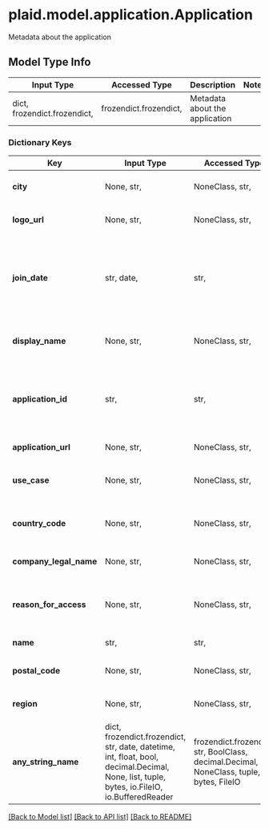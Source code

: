 # plaid.model.application.Application

Metadata about the application

## Model Type Info
Input Type | Accessed Type | Description | Notes
------------ | ------------- | ------------- | -------------
dict, frozendict.frozendict,  | frozendict.frozendict,  | Metadata about the application | 

### Dictionary Keys
Key | Input Type | Accessed Type | Description | Notes
------------ | ------------- | ------------- | ------------- | -------------
**city** | None, str,  | NoneClass, str,  | A string representing the city of the client’s headquarters. | 
**logo_url** | None, str,  | NoneClass, str,  | A URL that links to the application logo image. | 
**join_date** | str, date,  | str,  | The date this application was granted production access at Plaid in [ISO 8601](https://wikipedia.org/wiki/ISO_8601) (YYYY-MM-DD) format in UTC. | value must conform to RFC-3339 full-date YYYY-MM-DD
**display_name** | None, str,  | NoneClass, str,  | A human-readable name of the application for display purposes | 
**application_id** | str,  | str,  | This field will map to the application ID that is returned from /item/applications/list, or provided to the institution in an oauth redirect. | 
**application_url** | None, str,  | NoneClass, str,  | The URL for the application&#x27;s website | 
**use_case** | None, str,  | NoneClass, str,  | A string representing client’s broad use case as assessed by Plaid. | 
**country_code** | None, str,  | NoneClass, str,  | A string representing the country code of the client’s headquarters. | 
**company_legal_name** | None, str,  | NoneClass, str,  | A string representing the name of client’s legal entity. | 
**reason_for_access** | None, str,  | NoneClass, str,  | A string provided by the connected app stating why they use their respective enabled products. | 
**name** | str,  | str,  | The name of the application | 
**postal_code** | None, str,  | NoneClass, str,  | A string representing the postal code of the client’s headquarters. | 
**region** | None, str,  | NoneClass, str,  | A string representing the region of the client’s headquarters. | 
**any_string_name** | dict, frozendict.frozendict, str, date, datetime, int, float, bool, decimal.Decimal, None, list, tuple, bytes, io.FileIO, io.BufferedReader | frozendict.frozendict, str, BoolClass, decimal.Decimal, NoneClass, tuple, bytes, FileIO | any string name can be used but the value must be the correct type | [optional]

[[Back to Model list]](../../README.md#documentation-for-models) [[Back to API list]](../../README.md#documentation-for-api-endpoints) [[Back to README]](../../README.md)

